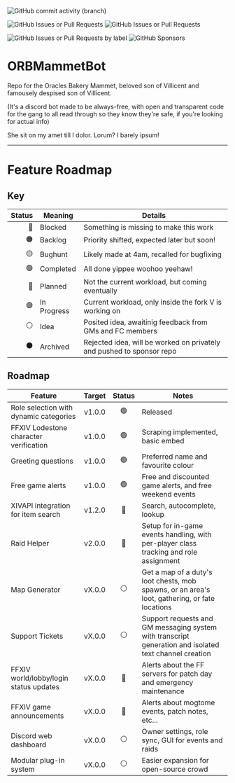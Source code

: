 ![GitHub commit activity (branch)](https://img.shields.io/github/commit-activity/w/Oracles-Bakery/ORBMammetBot/main?authorFilter=VAMProductions&style=flat&logo=python&logoColor=%233776AB&label=Snakes%20Over%20Time&labelColor=%23161616&color=%233776AB)

![GitHub Issues or Pull Requests](https://img.shields.io/github/issues/Oracles-Bakery/ORBMammetBot?style=flat&labelColor=161616&color=00be5a)
![GitHub Issues or Pull Requests](https://img.shields.io/github/issues-pr/Oracles-Bakery/ORBMammetBot?style=flat&label=pull%20reqs&labelColor=161616&color=642d96)

![GitHub Issues or Pull Requests by label](https://img.shields.io/github/issues/Oracles-Bakery/ORBMammetBot/Premium%20Features?style=flat&label=Paid-Only%20Features&labelColor=%23161616&color=%23d5cb2b)
![GitHub Sponsors](https://img.shields.io/github/sponsors/VAMProductions?logo=githubsponsors&label=Github%20Sponsors&labelColor=161616&color=%23EA4AAA)

# ORBMammetBot
Repo for the Oracles Bakery Mammet, beloved son of Villicent and famousely despised son of Villicent.

(It's a discord bot made to be always-free, with open and transparent code for the gang to all read through so they know they're safe, if you're looking for actual info)

She sit on my amet till I dolor.
Lorum? I barely ipsum!

---
# Feature Roadmap

## Key
| Status  | Meaning     | Details                                                               |
|--------:|-------------|-----------------------------------------------------------------------|
| 🔴      | Blocked     | Something is missing to make this work                                |
| 🟠      | Backlog     | Priority shifted, expected later but soon!                            |
| 🟡      | Bughunt     | Likely made at 4am, recalled for bugfixing                            |
| 🟢      | Completed   | All done yippee woohoo yeehaw!                                        |
| 🔵      | Planned     | Not the current workload, but coming eventually                       |
| 🟣      | In Progress | Current workload, only inside the fork V is working on                |
| ⚪      | Idea        | Posited idea, awaitinig feedback from GMs and FC members              |
| ⚫      | Archived    | Rejected idea, will be worked on privately and pushed to sponsor repo |

## Roadmap
| Feature                                         | Target    | Status | Notes  |
|-------------------------------------------------|:---------:|:------:| ------ |
| Role selection with dynamic categories          | v1.0.0    | 🟢    | Released |
| FFXIV Lodestone character verification          | v1.0.0    | 🟢    | Scraping implemented, basic embed |
| Greeting questions                              | v1.0.0    | 🟢    | Preferred name and favourite colour |
| Free game alerts                                | v1.0.0    | 🟢    | Free and discounted game alerts, and free weekend events |
| XIVAPI integration for item search              | v1.2.0    | 🔵    | Search, autocomplete, lookup |
| Raid Helper                                     | v2.0.0    | 🔵    | Setup for in-game events handling, with per-player class tracking and role assignment |
| Map Generator                                   | vX.0.0    | ⚪    | Get a map of a duty's loot chests, mob spawns, or an area's loot, gathering, or fate locations |
| Support Tickets                                 | vX.0.0    | ⚪    | Support requests and GM messaging system with transcript generation and isolated text channel creation |
| FFXIV world/lobby/login status updates          | vX.0.0    | 🔵    | Alerts about the FF servers for patch day and emergency maintenance |
| FFXIV game announcements                        | vX.0.0    | 🔵    | Alerts about mogtome events, patch notes, etc... |
| Discord web dashboard                           | vX.0.0    | ⚪    | Owner settings, role sync, GUI for events and raids |
| Modular plug-in system                          | vX.0.0    | ⚪    | Easier expansion for open-source crowd |
